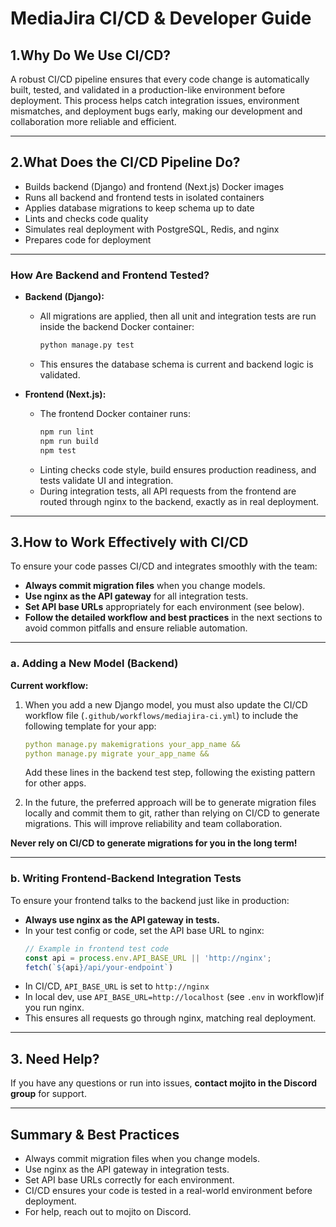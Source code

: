 # MediaJira CI/CD & Developer Guide

## 1.Why Do We Use CI/CD?

A robust CI/CD pipeline ensures that every code change is automatically built, tested, and validated in a production-like environment before deployment. This process helps catch integration issues, environment mismatches, and deployment bugs early, making our development and collaboration more reliable and efficient.

---

## 2.What Does the CI/CD Pipeline Do?

- Builds backend (Django) and frontend (Next.js) Docker images
- Runs all backend and frontend tests in isolated containers
- Applies database migrations to keep schema up to date
- Lints and checks code quality
- Simulates real deployment with PostgreSQL, Redis, and nginx
- Prepares code for deployment

---

### How Are Backend and Frontend Tested?

- **Backend (Django):**
  - All migrations are applied, then all unit and integration tests are run inside the backend Docker container:
    ```bash
    python manage.py test
    ```
  - This ensures the database schema is current and backend logic is validated.

- **Frontend (Next.js):**
  - The frontend Docker container runs:
    ```bash
    npm run lint
    npm run build
    npm test
    ```
  - Linting checks code style, build ensures production readiness, and tests validate UI and integration.
  - During integration tests, all API requests from the frontend are routed through nginx to the backend, exactly as in real deployment.

---

## 3.How to Work Effectively with CI/CD

To ensure your code passes CI/CD and integrates smoothly with the team:
- **Always commit migration files** when you change models.
- **Use nginx as the API gateway** for all integration tests.
- **Set API base URLs** appropriately for each environment (see below).
- **Follow the detailed workflow and best practices** in the next sections to avoid common pitfalls and ensure reliable automation.

---

### a. Adding a New Model (Backend)

**Current workflow:**

1. When you add a new Django model, you must also update the CI/CD workflow file (`.github/workflows/mediajira-ci.yml`) to include the following template for your app:
   ```yaml
   python manage.py makemigrations your_app_name &&
   python manage.py migrate your_app_name &&
   ```
   Add these lines in the backend test step, following the existing pattern for other apps.

2. In the future, the preferred approach will be to generate migration files locally and commit them to git, rather than relying on CI/CD to generate migrations. This will improve reliability and team collaboration.

**Never rely on CI/CD to generate migrations for you in the long term!**

---

### b. Writing Frontend-Backend Integration Tests

To ensure your frontend talks to the backend just like in production:
- **Always use nginx as the API gateway in tests.**
- In your test config or code, set the API base URL to nginx:
  ```js
  // Example in frontend test code
  const api = process.env.API_BASE_URL || 'http://nginx';
  fetch(`${api}/api/your-endpoint`)
  ```
- In CI/CD, `API_BASE_URL` is set to `http://nginx` 
- In local dev, use `API_BASE_URL=http://localhost` (see `.env` in workflow)if you run nginx.
- This ensures all requests go through nginx, matching real deployment.

---

## 3. Need Help?

If you have any questions or run into issues, **contact mojito in the Discord group** for support.

---

## Summary & Best Practices

- Always commit migration files when you change models.
- Use nginx as the API gateway in integration tests.
- Set API base URLs correctly for each environment.
- CI/CD ensures your code is tested in a real-world environment before deployment.
- For help, reach out to mojito on Discord.
